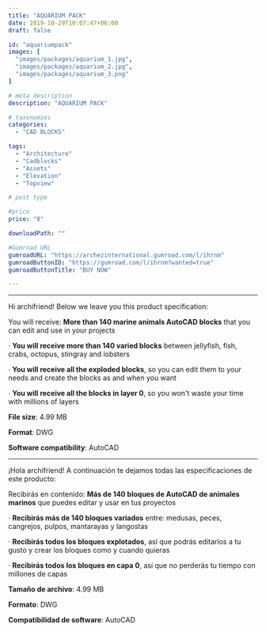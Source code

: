 ```yaml
---
title: "AQUARIUM PACK"
date: 2019-10-29T10:07:47+06:00
draft: false

id: "aquariumpack"
images: [
  "images/packages/aquarium_1.jpg",
  "images/packages/aquarium_2.jpg",
  "images/packages/aquarium_3.png"
]

# meta description
description: "AQUARIUM PACK"

# taxonomies
categories:
  - "CAD BLOCKS"

tags:
  - "Architecture"
  - "Cadblocks"
  - "Assets"
  - "Elevation"
  - "Topview"

# post type

#price
price: "8"

downloadPath: ""

#Gumroad URL
gumroadURL: "https://archezinternational.gumroad.com/l/ihrnm"
gumroadButtonID: "https://gumroad.com/l/ihrnm?wanted=true"
gumroadButtonTitle: "BUY NOW"

---
```


___

Hi archifriend! Below we leave you this product specification:

You will receive: **More than 140 marine animals AutoCAD blocks** that you can edit and use in your projects

· **You will receive more than 140 varied blocks** between jellyfish, fish, crabs, octopus, stingray and lobsters

· **You will receive all the exploded blocks**, so you can edit them to your needs and create the blocks as and when you want

· **You will receive all the blocks in layer 0**, so you won't waste your time with millions of layers

**File size**: 4.99 MB

**Format**: DWG

**Software compatibility**: AutoCAD

_____

¡Hola archifriend! A continuación te dejamos todas las especificaciones de este producto:

Recibirás en contenido: **Más de 140 bloques de AutoCAD de animales marinos** que puedes editar y usar en tus proyectos

· **Recibirás más de 140 bloques variados** entre: medusas, peces, cangrejos, pulpos, mantarayas y langostas

· **Recibirás todos los bloques explotados**, así que podrás editarlos a tu gusto y crear los bloques como y cuando quieras

· **Recibirás todos los bloques en capa 0**, así que no perderás tu tiempo con millones de capas

**Tamaño de archivo**: 4.99 MB

**Formato**: DWG

**Compatibilidad de software**: AutoCAD